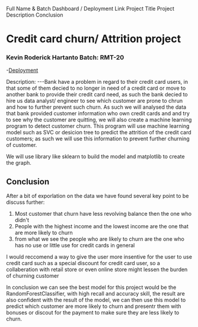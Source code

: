 Full Name & Batch
Dashboard / Deployment Link
Project Title
Project Description
Conclusion
# Credit card churn/ Attrition project

### Kevin Roderick Hartanto  Batch: RMT-20

-[Deployment](https://huggingface.co/spaces/kevinrhx/creditcardchurn)

Description: 
---Bank have a problem in regard to their credit card users, in that some of them decied to no longer in need of a credit card or move to another bank to provide their credit card need, as such the bank decied to hire us data analyst/ engineer to see which customer are prone to chrun and how to further prevent such churn. As such we will analysed the data that bank provided customer information who own credit cards and and try to see why the customer are quitting, we will also create a machine learning program to detect customer churn.
This program will use machine learning model such as SVC or desicion tree to predict the attrition of the credit card customers; as such we will use this information to prevent further churning of customer.

We will use library like sklearn to build the model and matplotlib to create the graph.

## Conclusion
After a bit of exporlation on the data we have found several key point to be discuss further:

1. Most customer that churn have less revolving balance then the one who didn't
2. People with the highest income and the lowest income are the one that are more likely to churn
3. from what we see the people who are likely to churn are the one who has no use or little use for credit cards in general

I would reccomend a way to give the user more insentive for the user to use credit card such as a special discount for credit card user, so a collaberation with retail store or even online store might lessen the burden of churning customer 

In conclusion we can see the best model for this project would be the RandomForestClassifier, with high recall and accuracy skill, the result are also confident with the result of the model, we can then use this model to predict which customer are more likely to churn and presentr them with bonuses or discout for the payment to make sure they are less likely to churn.